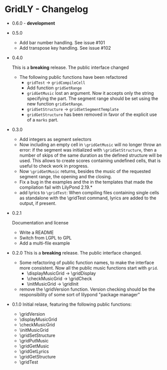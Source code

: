 GridLY - Changelog
==================

 * 0.6.0 - **development**

 * 0.5.0

   - Add bar number handling. See issue #101
   - Add transpose key handling. See issue #102

 * 0.4.0

   This is a **breaking** release. The public interface changed

   - The following public functions have been refactored
      - `gridTest` -> `gridCompileCell`
      - Add function `gridSetRange`
      - `gridGetMusic` lost an argument. Now it accepts only the string
        specifying the part. The segment range should be set using the new
        function `gridSetRange`.
      - `gridSetStructure` -> `gridSetSegmentTemplate`
      - `gridGetStructure` has been removed in favor of the explicit
        use of a `marks` part.


 * 0.3.0

   - Add integers as segment selectors
   - Now including an empty cell in `\gridGetMusic` will no longer throw
     an error: if the segment was initialized with `\gridSetStructure`, then
     a number of skips of the same duration as the defined structure will be
     used. This allows to create scores containing undefined cells, that is
     useful to check work in progress.
   - Now `\gridGetMusic` returns, besides the music of the requested segment
     range, the opening and the closing.
   - Fix a bug in the examples and the in the templates that made the
     compilation fail with LilyPond 2.19.*
   - add lyrics to `\gridTest`: When compiling files containing single
     cells as standalone with the \gridTest command, lyrics are added
     to the output, if present.


 * 0.2.1

   Documentation and license

   - Write a README
   - Switch from LGPL to GPL
   - Add a multi-file example


 * 0.2.0
   This is a **breaking** release. The public interface changed.

   - Some refactoring of public function names, to make the interface more
     consistent. Now all the public music functions start with `grid`.
      - \displayMusicGrid -> \gridDisplay
      - \checkMusicGrid   -> \gridCheck
      - \initMusicGrid    -> \gridInit
   - remove the \gridVersion function. Version checking should be
     the responsibility of some sort of lilypond "package manager"


 * 0.1.0
   Initial relase, featuring the following public functions:
    - \gridVersion
    - \displayMusicGrid
    - \checkMusicGrid
    - \initMusicGrid
    - \gridSetStructure
    - \gridPutMusic
    - \gridGetMusic
    - \gridGetLyrics
    - \gridGetStructure
    - \gridTest
